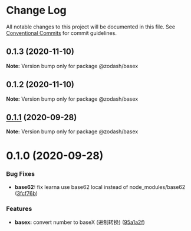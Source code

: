 # Change Log

All notable changes to this project will be documented in this file.
See [Conventional Commits](https://conventionalcommits.org) for commit guidelines.

## 0.1.3 (2020-11-10)

**Note:** Version bump only for package @zodash/basex





## 0.1.2 (2020-11-10)

**Note:** Version bump only for package @zodash/basex





## [0.1.1](https://github.com/zcorky/zodash/compare/@zodash/basex@0.1.0...@zodash/basex@0.1.1) (2020-09-28)

**Note:** Version bump only for package @zodash/basex





# 0.1.0 (2020-09-28)


### Bug Fixes

* **base62:** fix learna use base62 local instead of node_modules/base62 ([3fcf76b](https://github.com/zcorky/zodash/commit/3fcf76b0da7a7ce375caa580514d8d393e9db657))


### Features

* **basex:** convert number to baseX (进制转换) ([95a1a2f](https://github.com/zcorky/zodash/commit/95a1a2f361d73de5caa3b8e297c1643e97e40983))
